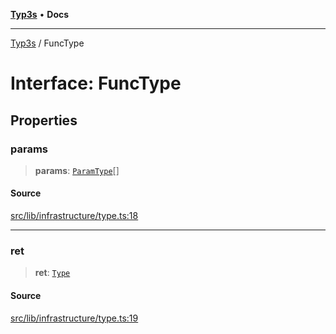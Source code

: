 [**Typ3s**](../README.md) • **Docs**

***

[Typ3s](../README.md) / FuncType

# Interface: FuncType

## Properties

### params

> **params**: [`ParamType`](ParamType.md)[]

#### Source

[src/lib/infrastructure/type.ts:18](https://github.com/data7expressions/typ3s/blob/d522da7f5238bfead14e453180cd8d2f66a2d3ab/src/lib/infrastructure/type.ts#L18)

***

### ret

> **ret**: [`Type`](../classes/Type.md)

#### Source

[src/lib/infrastructure/type.ts:19](https://github.com/data7expressions/typ3s/blob/d522da7f5238bfead14e453180cd8d2f66a2d3ab/src/lib/infrastructure/type.ts#L19)
